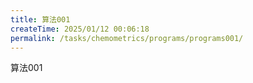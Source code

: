 ```yaml
---
title: 算法001
createTime: 2025/01/12 00:06:18
permalink: /tasks/chemometrics/programs/programs001/
---
```

算法001